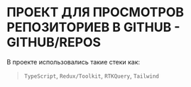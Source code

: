 # ПРОЕКТ ДЛЯ ПРОСМОТРОВ РЕПОЗИТОРИЕВ В GITHUB - GITHUB/REPOS

В проекте использовались такие стеки как: 
>```TypeScript```, 
>```Redux/Toolkit```, 
>```RTKQuery```, 
>```Tailwind```
